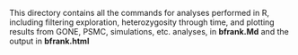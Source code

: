 This directory contains all the commands for analyses performed in R, including filtering exploration, heterozygosity through time, and plotting results from GONE, PSMC, simulations, etc. analyses, in **bfrank.Md** and the output in **bfrank.html** 
